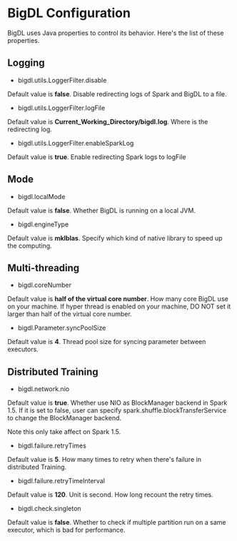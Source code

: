 # BigDL Configuration
BigDL uses Java properties to control its behavior. Here's the list of
these properties.

## Logging
* bigdl.utils.LoggerFilter.disable

Default value is **false**. Disable redirecting logs of Spark and BigDL to a file.

* bigdl.utils.LoggerFilter.logFile

Default value is **Current_Working_Directory/bigdl.log**. Where is the redirecting log.

* bigdl.utils.LoggerFilter.enableSparkLog

Default value is **true**. Enable redirecting Spark logs to logFile

## Mode
* bigdl.localMode

Default value is **false**. Whether BigDL is running on a local JVM.

* bigdl.engineType

Default value is **mklblas**. Specify which kind of native library to speed up the computing.

## Multi-threading

* bigdl.coreNumber

Default value is **half of the virtual core number**. How many core BigDL use on your machine. If
hyper thread is enabled on your machine, DO NOT set it larger than half of the virtual core number.

* bigdl.Parameter.syncPoolSize

Default value is **4**. Thread pool size for syncing parameter between executors.


## Distributed Training
* bigdl.network.nio

Default value is **true**. Whether use NIO as BlockManager backend in Spark 1.5. If it is set to
false, user can specify spark.shuffle.blockTransferService to change the BlockManager backend.

Note this only take affect on Spark 1.5.

* bigdl.failure.retryTimes

Default value is **5**. How many times to retry when there's failure in distributed Training.

* bigdl.failure.retryTimeInterval

Default value is **120**. Unit is second. How long recount the retry times.

* bigdl.check.singleton

Default value is **false**. Whether to check if multiple partition run on a same executor, which is
bad for performance.